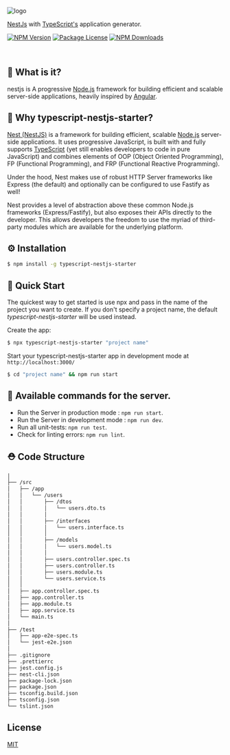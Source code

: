<img alt='logo' src='https://github.com/ljlm0402/typescript-nestjs-starter/raw/master/typescript-nestjs-starter.jpg' border='0'>

[NestJs](https://www.npmjs.com/package/@nestjs/cli) with [TypeScript's](https://www.npmjs.com/package/typescript) application generator.

<a href="https://www.npmjs.com/package/typescript-nestjs-starter" target="_blank"><img src="https://img.shields.io/npm/v/typescript-nestjs-starter.svg" alt="NPM Version" /></a>
<a href="https://www.npmjs.com/package/typescript-nestjs-starter" target="_blank"><img src="https://img.shields.io/npm/l/typescript-nestjs-starter.svg" alt="Package License" /></a>
<a href="https://www.npmjs.com/package/typescript-nestjs-starter" target="_blank"><img src="https://img.shields.io/npm/dm/typescript-nestjs-starter.svg" alt="NPM Downloads" /></a>

<br />

## 🧐 What is it?

nestjs is A progressive [Node.js](https://nodejs.org/en/) framework for building efficient and scalable server-side applications, heavily inspired by [Angular](https://angular.io/).

## 🤔 Why typescript-nestjs-starter?

[Nest (NestJS)](https://nestjs.com/) is a framework for building efficient, scalable [Node.js](https://nodejs.org/en/) server-side applications. It uses progressive JavaScript, is built with and fully supports [TypeScript](https://www.typescriptlang.org/) (yet still enables developers to code in pure JavaScript) and combines elements of OOP (Object Oriented Programming), FP (Functional Programming), and FRP (Functional Reactive Programming).

Under the hood, Nest makes use of robust HTTP Server frameworks like Express (the default) and optionally can be configured to use Fastify as well!

Nest provides a level of abstraction above these common Node.js frameworks (Express/Fastify), but also exposes their APIs directly to the developer. This allows developers the freedom to use the myriad of third-party modules which are available for the underlying platform.



## ⚙️ Installation

```sh
$ npm install -g typescript-nestjs-starter
```

## 🚀 Quick Start

The quickest way to get started is use npx and pass in the name of the project you want to create.
If you don't specify a project name, the default _typescript-nestjs-starter_ will be used instead.

Create the app:

```bash
$ npx typescript-nestjs-starter "project name"
```

Start your typescript-nestjs-starter app in development mode at `http://localhost:3000/`

```bash
$ cd "project name" && npm run start
```

## 🎠 Available commands for the server.

- Run the Server in production mode : `npm run start`.
- Run the Server in development mode : `npm run dev`.
- Run all unit-tests: `npm run test`.
- Check for linting errors: `npm run lint`.

## ⛑ Code Structure

```bash
│
├── /src
│   ├── /app
│   │   └── /users
│   │       ├── /dtos
│   │       │   └── users.dto.ts
│   │       │
│   │       ├── /interfaces
│   │       │   └── users.interface.ts
│   │       │
│   │       ├── /models
│   │       │   └── users.model.ts
│   │       │
│   │       ├── users.controller.spec.ts
│   │       ├── users.controller.ts
│   │       ├── users.module.ts
│   │       └── users.service.ts
│   │
│   ├── app.controller.spec.ts
│   ├── app.controller.ts
│   ├── app.module.ts
│   ├── app.service.ts
│   └── main.ts
│
├── /test
│   ├── app-e2e-spec.ts
│   └── jest-e2e.json
│
├── .gitignore
├── .prettierrc
├── jest.config.js
├── nest-cli.json
├── package-lock.json
├── package.json
├── tsconfig.build.json
├── tsconfig.json
└── tslint.json
```

## License

[MIT](LICENSE)
